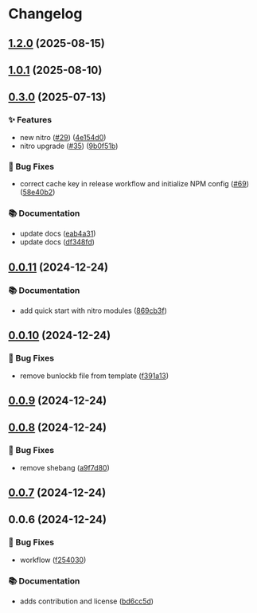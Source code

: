 # Changelog

## [1.2.0](https://github.com/patrickkabwe/react-native-nitro-module-template/compare/v1.0.1...v1.2.0) (2025-08-15)

## [1.0.1](https://github.com/patrickkabwe/react-native-nitro-module-template/compare/v0.3.0...v1.0.1) (2025-08-10)

## [0.3.0](https://github.com/patrickkabwe/react-native-nitro-module-template/compare/v0.0.11...v0.3.0) (2025-07-13)

### ✨ Features

*  new nitro ([#29](https://github.com/patrickkabwe/react-native-nitro-module-template/issues/29)) ([4e154d0](https://github.com/patrickkabwe/react-native-nitro-module-template/commit/4e154d05f2d148604e6a8b27573f0c0eb9b27215))
* nitro upgrade ([#35](https://github.com/patrickkabwe/react-native-nitro-module-template/issues/35)) ([9b0f51b](https://github.com/patrickkabwe/react-native-nitro-module-template/commit/9b0f51babe3194505d5dc80a5ca10d127bc8c760))

### 🐛 Bug Fixes

* correct cache key in release workflow and initialize NPM config ([#69](https://github.com/patrickkabwe/react-native-nitro-module-template/issues/69)) ([58e40b2](https://github.com/patrickkabwe/react-native-nitro-module-template/commit/58e40b22dbd6356523984f0647e36bf50bf56bcc))

### 📚 Documentation

* update docs ([eab4a31](https://github.com/patrickkabwe/react-native-nitro-module-template/commit/eab4a31eb672c8f0a4b8962e1eb716b13ded839c))
* update docs ([df348fd](https://github.com/patrickkabwe/react-native-nitro-module-template/commit/df348fdb228521ad5d415580877397c64992c5c5))

## [0.0.11](https://github.com/patrickkabwe/react-native-nitro-module-template/compare/v0.0.10...v0.0.11) (2024-12-24)

### 📚 Documentation

* add quick start with nitro modules ([869cb3f](https://github.com/patrickkabwe/react-native-nitro-module-template/commit/869cb3f8df3ae86128a59523b35b700e86434eb8))

## [0.0.10](https://github.com/patrickkabwe/react-native-nitro-module-template/compare/v0.0.9...v0.0.10) (2024-12-24)

### 🐛 Bug Fixes

* remove bunlockb file from template ([f391a13](https://github.com/patrickkabwe/react-native-nitro-module-template/commit/f391a13dbc660275bba31ca84ff7f4ebdb0759d1))

## [0.0.9](https://github.com/patrickkabwe/react-native-nitro-module-template/compare/v0.0.8...v0.0.9) (2024-12-24)

## [0.0.8](https://github.com/patrickkabwe/react-native-nitro-module-template/compare/v0.0.7...v0.0.8) (2024-12-24)

### 🐛 Bug Fixes

* remove shebang ([a9f7d80](https://github.com/patrickkabwe/react-native-nitro-module-template/commit/a9f7d8075b38d9432b4d6f58a3e13cd9cf35e51a))

## [0.0.7](https://github.com/patrickkabwe/react-native-nitro-module-template/compare/v0.0.6...v0.0.7) (2024-12-24)

## 0.0.6 (2024-12-24)

### 🐛 Bug Fixes

* workflow ([f254030](https://github.com/patrickkabwe/react-native-nitro-module-template/commit/f254030a284a02442bd3eda14084beef297808ec))

### 📚 Documentation

* adds contribution and license ([bd6cc5d](https://github.com/patrickkabwe/react-native-nitro-module-template/commit/bd6cc5d0822b53808944c1a5c808c37c19621031))
